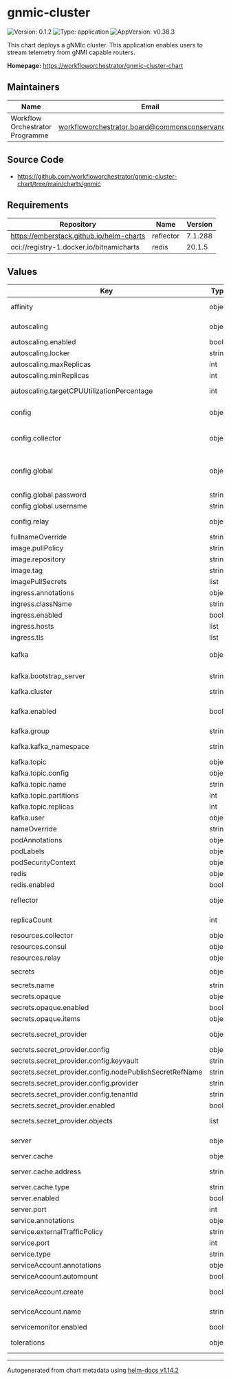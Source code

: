 # gnmic-cluster

![Version: 0.1.2](https://img.shields.io/badge/Version-0.1.2-informational?style=flat-square) ![Type: application](https://img.shields.io/badge/Type-application-informational?style=flat-square) ![AppVersion: v0.38.3](https://img.shields.io/badge/AppVersion-v0.38.3-informational?style=flat-square)

This chart deploys a gNMIc cluster. This application enables users to stream telemetry from gNMI capable routers.

**Homepage:** <https://workfloworchestrator/gnmic-cluster-chart>

## Maintainers

| Name | Email | Url |
| ---- | ------ | --- |
| Workflow Orchestrator Programme | <workfloworchestrator.board@commonsconservancy.org> | <https://workfloworchestrator.org> |

## Source Code

* <https://github.com/workfloworchestrator/gnmic-cluster-chart/tree/main/charts/gnmic>

## Requirements

| Repository | Name | Version |
|------------|------|---------|
| https://emberstack.github.io/helm-charts | reflector | 7.1.288 |
| oci://registry-1.docker.io/bitnamicharts | redis | 20.1.5 |

## Values

| Key | Type | Default | Description |
|-----|------|---------|-------------|
| affinity | object | `{}` | Affinity for the k8s scheduler, this is a mapping per collector and relay |
| autoscaling | object | `{"enabled":true,"locker":"consul","maxReplicas":30,"minReplicas":4,"targetCPUUtilizationPercentage":80}` | Autscaling configuration, enabled by default to maximise the efficiency of collection. |
| autoscaling.enabled | bool | `true` | Autoscaling enabled |
| autoscaling.locker | string | `"consul"` | 'consul' or 'k8s' |
| autoscaling.maxReplicas | int | `30` | Autoscaling upper bound |
| autoscaling.minReplicas | int | `4` | Autoscaling lower bound |
| autoscaling.targetCPUUtilizationPercentage | int | `80` | targetCPUUtilizationPercentage or targetMemoryUtilizationPercentage |
| config | object | `{"collector":{},"global":{"api-server":{"address":":7890","debug":false,"enable-metrics":true},"debug":false,"encoding":"proto","format":"event","gzip":false,"password":"${GNMIC_PASSWORD}","skip-verify":true,"username":"${GNMIC_USERNAME}"},"relay":{}}` | gNMIc configuration |
| config.collector | object | `{}` | Collector configuration, must be provided in yaml by following the instructions here: https://gnmic.openconfig.net/user_guide/subscriptions/ |
| config.global | object | `{"api-server":{"address":":7890","debug":false,"enable-metrics":true},"debug":false,"encoding":"proto","format":"event","gzip":false,"password":"${GNMIC_PASSWORD}","skip-verify":true,"username":"${GNMIC_USERNAME}"}` | Global gNMIc Configuration extra keys can be added or removed according to: https://gnmic.openconfig.net/user_guide/configuration_file/#global-flags |
| config.global.password | string | `"${GNMIC_PASSWORD}"` | An example of using environment value variables |
| config.global.username | string | `"${GNMIC_USERNAME}"` | An example of using environment value variables |
| config.relay | object | `{}` | Relay configuration, must be provided in yaml by following the instructions here: https://gnmic.openconfig.net/user_guide/outputs/ |
| fullnameOverride | string | `""` | Fullname override |
| image.pullPolicy | string | `"Always"` | Image pull policy. |
| image.repository | string | `"ghcr.io/openconfig/gnmic"` | Image repository. |
| image.tag | string | `"latest"` | Overrides the image tag whose default is the chart appVersion. |
| imagePullSecrets | list | `[]` | Required for private image repository |
| ingress.annotations | object | `{}` | Ingress annotations |
| ingress.className | string | `""` | The ingress class name |
| ingress.enabled | bool | `false` | The ingress for the Api |
| ingress.hosts | list | `[]` | The ingress host rules |
| ingress.tls | list | `[]` | TLS rules |
| kafka | object | `{"bootstrap_server":"","cluster":"","enabled":true,"group":"gnmic-collector","kafka_namespace":"","topic":{"config":{},"name":"gnmic-telemetry","partitions":15,"replicas":3},"user":{"mechanism":"scram-sha-512","name":"gnmic"}}` | Requires a Strimzi Operator inside the cluster and an active Kafka deployment https://strimzi.io/documentation/ |
| kafka.bootstrap_server | string | `""` | Kafka Bootstrap address: fqdn + port. eg: kafka-bootstrap.production.svc.cluster.local:9094 |
| kafka.cluster | string | `""` | The name of the cluster inside the |
| kafka.enabled | bool | `true` | Enabling this will create the strimzi artefacts to create the kafka objects in K8s. This will also configure the secret reflector so the kafka user secret can be |
| kafka.group | string | `"gnmic-collector"` | The kafka user group |
| kafka.kafka_namespace | string | `""` | The namespace where the kafka manifests need to be installed so the operator can create the user topics and rolebindings |
| kafka.topic | object | `{"config":{},"name":"gnmic-telemetry","partitions":15,"replicas":3}` | Kafka topic configuration |
| kafka.topic.config | object | `{}` | Kafka Topic configuration |
| kafka.topic.name | string | `"gnmic-telemetry"` | Topic name |
| kafka.topic.partitions | int | `15` | Minumum number of partitions (cruise control may scale to more) |
| kafka.topic.replicas | int | `3` | Minimum number of replicas ( num(replicas) =< num(kafka_nodes) |
| kafka.user | object | `{"mechanism":"scram-sha-512","name":"gnmic"}` | The kafka user configuration |
| nameOverride | string | `""` | Name override |
| podAnnotations | object | `{}` | Any extra pod annotations |
| podLabels | object | `{}` | Any extra pod annotations |
| podSecurityContext | object | `{}` | The Custom security context written in Yaml |
| redis | object | `{"enabled":false}` | Optional deployment of redis inside the namespace. This |
| redis.enabled | bool | `false` | Enable or disable usage of the Bitnami redis |
| reflector | object | `{"enabled":false}` | Optional deployment of the secret reflector. This is necesarry when running the |
| replicaCount | int | `3` | Number of replicas for the Collector and Relay statefulset. This will be overridden when autoscaling is activated |
| resources.collector | object | `{}` | Resources for the collector, mandatory for functional autoscaling |
| resources.consul | object | `{}` | Resources for the consul deployment |
| resources.relay | object | `{}` | Resources for the relay, mandatory for functional autoscaling |
| secrets | object | `{"name":"gnmic-secret","opaque":{"enabled":false,"items":{}},"secret_provider":{"config":{"keyvault":"","nodePublishSecretRefName":"","provider":"","tenantId":""},"enabled":false,"objects":[]}}` | Secret configuration |
| secrets.name | string | `"gnmic-secret"` | Name of the secret |
| secrets.opaque | object | `{"enabled":false,"items":{}}` | Usimg an opaque secret inside kubernets |
| secrets.opaque.enabled | bool | `false` | Whether it is enabled |
| secrets.opaque.items | object | `{}` | Secret items |
| secrets.secret_provider | object | `{"config":{"keyvault":"","nodePublishSecretRefName":"","provider":"","tenantId":""},"enabled":false,"objects":[]}` | Using a secret provider allows the user to inject secrets from a vault or cloud provider |
| secrets.secret_provider.config | object | `{"keyvault":"","nodePublishSecretRefName":"","provider":"","tenantId":""}` | K8s secret provider configuration |
| secrets.secret_provider.config.keyvault | string | `""` | Name of the keyvault |
| secrets.secret_provider.config.nodePublishSecretRefName | string | `""` | Secret with credentials to access the keyvault |
| secrets.secret_provider.config.provider | string | `""` | eg: azure |
| secrets.secret_provider.config.tenantId | string | `""` | Tenant id |
| secrets.secret_provider.enabled | bool | `false` | Secret provider enabled |
| secrets.secret_provider.objects | list | `[]` | List of objects to retrieve from the keyvault. These objects will be mapped to enviroment variables inside the containers |
| server | object | `{"cache":{"address":"","type":"redis"},"enabled":true,"port":57400}` | gNMI server capabilities: https://gnmic.openconfig.net/user_guide/gnmi_server/ |
| server.cache | object | `{"address":"","type":"redis"}` | Override of the default cache |
| server.cache.address | string | `""` | Redis cache address in URI form, e.g: redis-master.production.svc.cluster.local:6379 |
| server.cache.type | string | `"redis"` | Only redis is supported |
| server.enabled | bool | `true` | Whether the server is enabled |
| server.port | int | `57400` | Default port |
| service.annotations | object | `{}` | The extra service annotations to be compatible with clouds |
| service.externalTrafficPolicy | string | `"Cluster"` | The ExternalTrafficPolicy |
| service.port | int | `7890` | The port being exposed |
| service.type | string | `"ClusterIP"` | The type of service |
| serviceAccount.annotations | object | `{}` | Annotations to add to the service account |
| serviceAccount.automount | bool | `true` | Automatically mount a ServiceAccount's API credentials? |
| serviceAccount.create | bool | `true` | Specifies whether a service account should be created, must be set to true when using the k8s locker |
| serviceAccount.name | string | `""` | The name of the service account to use. If not set and create is true, a name is generated using the fullname template |
| servicemonitor.enabled | bool | `false` | For monitoring by Prometheus |
| tolerations | object | `{}` | Tolerations for the k8s scheduler, this is a mapping per collector and relay |

----------------------------------------------
Autogenerated from chart metadata using [helm-docs v1.14.2](https://github.com/norwoodj/helm-docs/releases/v1.14.2)
